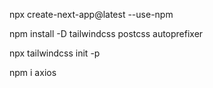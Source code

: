 npx create-next-app@latest --use-npm

npm install -D tailwindcss postcss autoprefixer

npx tailwindcss init -p

npm i axios